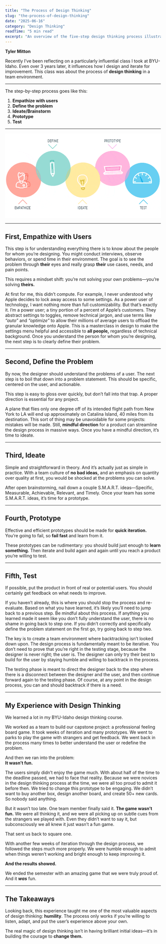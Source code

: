 ```yaml
---
title: "The Process of Design Thinking"
slug: "the-process-of-design-thinking"
date: "2025-06-16"
category: "Design Thinking"
readTime: "5 min read"
excerpt: "An overview of the five-step design thinking process illustrated through real-world examples and team experiences."
---
```


**Tyler Mitton**  

Recently I’ve been reflecting on a particularly influential class I took at BYU-Idaho. Even over 3 years later, it influences how I design and iterate for improvement. This class was about the process of **design thinking** in a team environment.

---

The step-by-step process goes like this:

1. **Empathize with users**  
2. **Define the problem**  
3. **Ideate/Brainstorm**  
4. **Prototype**  
5. **Test**

---

![Design Thinking Infographic](/assets/Design_Process.gif)

---

## First, Empathize with Users

This step is for understanding everything there is to know about the people for whom you’re designing. You might conduct interviews, observe behaviors, or spend time in their environment. The goal is to see the problem through **their** eyes and really grasp **their** use cases, needs, and pain points.

This requires a mindset shift: you’re not solving your own problems—you’re solving **theirs.**

At first for me, this didn’t compute. For example, I never understood why Apple decides to lock away access to some settings. As a power user of technology, I want nothing more than full customizability. But that’s exactly it. I’m a power user; a tiny portion of a percent of Apple’s customers. They abstract settings to toggles, remove technical jargon, and use terms like *“auto”* and *“optimize”* to allow their millions of average users to offload the granular knowledge onto Apple. This is a masterclass in design to make the settings menu helpful and accessible to **all people,** regardless of technical background. Once you understand the person for whom you’re designing, the next step is to clearly define their problem.

---

## Second, Define the Problem

By now, the designer should understand the problems of a user. The next step is to boil that down into a problem statement. This should be specific, centered on the user, and actionable.  

This step is easy to gloss over quickly, but don’t fall into that trap. A proper direction is essential for any project.

A plane that flies only one degree off of its intended flight path from New York to LA will end up approximately on Catalina Island, 40 miles from its destination. This sort of thing may be unavoidable for some projects: mistakes will be made. Still, **mindful direction** for a product can streamline the design process in massive ways. Once you have a mindful direction, it’s time to ideate.

---

## Third, Ideate

Simple and straightforward in theory. And it’s actually just as simple in practice. With a team culture of **no bad ideas,** and an emphasis on quantity over quality at first, you would be shocked at the problems you can solve.  

After open brainstorming, nail down a couple S.M.A.R.T. ideas—Specific, Measurable, Achievable, Relevant, and Timely. Once your team has some S.M.A.R.T. ideas, it’s time for a prototype.

---

## Fourth, Prototype

Effective and efficient prototypes should be made for **quick iteration.** You’re going to fail, so **fail fast** and learn from it.  

These prototypes can be rudimentary: you should build just enough to **learn something.** Then iterate and build again and again until you reach a product you’re willing to test.

---

## Fifth, Test

If possible, put the product in front of real or potential users. You should certainly get feedback on what needs to improve.  

If you haven’t already, this is where you should stop the process and re-evaluate. Based on what you have learned, it’s likely you’ll need to jump back to a previous step. Be mindful about this process. If anything you learned made it seem like you don’t fully understand the user, there is no shame in going back to step one. If you didn’t correctly and specifically define the problem statement on the first go, try going back to step two.

The key is to create a team environment where backtracking isn’t looked down upon. The design process is fundamentally meant to be iterative. You don’t need to prove that you’re right in the testing stage, because the designer is never right; the user is. The designer can only try their best to build for the user by staying humble and willing to backtrack in the process.

The testing phase is meant to direct the designer back to the step where there is a disconnect between the designer and the user, and then continue forward again to the testing phase. Of course, at any point in the design process, you can and should backtrack if there is a need.

---

## My Experience with Design Thinking

We learned a lot in my BYU-Idaho design thinking course.

We worked as a team to build our capstone project: a professional feeling board game. It took weeks of iteration and many prototypes. We went to parks to play the game with strangers and get feedback. We went back in the process many times to better understand the user or redefine the problem.

And then we ran into the problem:  
**It wasn’t fun.**

The users simply didn’t enjoy the game much. With about half of the time to the deadline passed, we had to face that reality. Because we were novices in the design thinking process at the time, we were all too proud to admit it before then. We tried to change this prototype to be engaging. We didn’t want to buy another box, design another board, and create 50+ new cards. So nobody said anything.

But it wasn’t too late. One team member finally said it. **The game wasn’t fun.** We were all thinking it, and we were all picking up on subtle cues from the strangers we played with. Even they didn’t want to say it, but subconsciously we all knew it just wasn’t a fun game.

That sent us back to square one.

With another few weeks of iteration through the design process, we followed the steps much more properly. We were humble enough to admit when things weren’t working and bright enough to keep improving it.

**And the results showed.**

We ended the semester with an amazing game that we were truly proud of. And it ***was*** fun.

---

## The Takeaways

Looking back, this experience taught me one of the most valuable aspects of design thinking: **humility**. The process only works if you’re willing to listen, adapt, and put the user’s experience above your own.  

The real magic of design thinking isn’t in having brilliant initial ideas—it’s in building the courage to **change them.**

